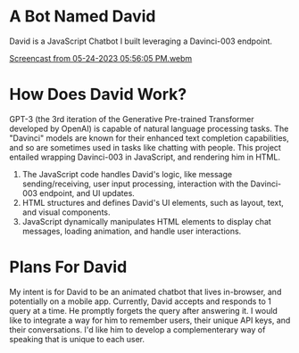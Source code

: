 # A Bot Named David

David is a JavaScript Chatbot I built leveraging a Davinci-003 endpoint.

[Screencast from 05-24-2023 05:56:05 PM.webm](https://github.com/erikamaker/davinci-bot/assets/118931925/a84f9c76-a5b4-49ac-b48c-6e80e8ccd096)


# How Does David Work?

GPT-3 (the 3rd iteration of the Generative Pre-trained Transformer developed by OpenAI) is capable of natural language processing tasks.
The "Davinci" models are known for their enhanced text completion capabilities, and so are sometimes used in tasks like chatting with people.
This project entailed wrapping Davinci-003 in JavaScript, and rendering him in HTML. 

1. The JavaScript code handles David's logic, like message sending/receiving, user input processing, interaction with the Davinci-003 endpoint, and UI updates.
2. HTML structures and defines David's UI elements, such as layout, text, and visual components.
3. JavaScript dynamically manipulates HTML elements to display chat messages, loading animation, and handle user interactions.


# Plans For David

My intent is for David to be an animated chatbot that lives in-browser, and potentially on a mobile app.
Currently, David accepts and responds to 1 query at a time. He promptly forgets the query after answering it.
I would like to integrate a way for him to remember users, their unique API keys, and their conversations. 
I'd like him to develop a complementerary way of speaking that is unique to each user.


